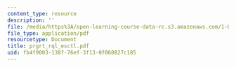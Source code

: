 ```yaml
---
content_type: resource
description: ''
file: /media/https%3A/open-learning-course-data-rc.s3.amazonaws.com/1-054-mechanics-and-design-of-concrete-structures-spring-2004/fb4f9003138f76ef3f130f060827c185_prgrt_rql_esctl.pdf
file_type: application/pdf
resourcetype: Document
title: prgrt_rql_esctl.pdf
uid: fb4f9003-138f-76ef-3f13-0f060827c185
---
```

